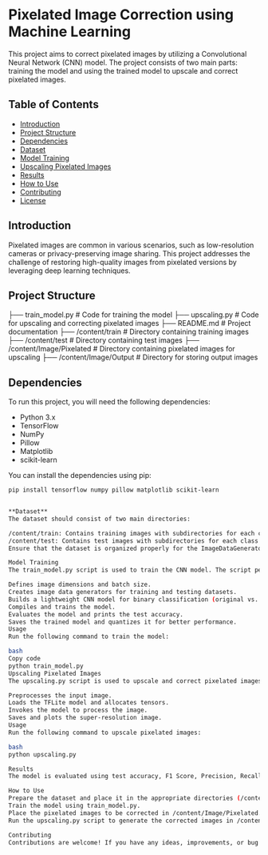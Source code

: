 # Pixelated Image Correction using Machine Learning

This project aims to correct pixelated images by utilizing a Convolutional Neural Network (CNN) model. The project consists of two main parts: training the model and using the trained model to upscale and correct pixelated images.

## Table of Contents
- [Introduction](#introduction)
- [Project Structure](#project-structure)
- [Dependencies](#dependencies)
- [Dataset](#dataset)
- [Model Training](#model-training)
- [Upscaling Pixelated Images](#upscaling-pixelated-images)
- [Results](#results)
- [How to Use](#how-to-use)
- [Contributing](#contributing)
- [License](#license)

## Introduction

Pixelated images are common in various scenarios, such as low-resolution cameras or privacy-preserving image sharing. This project addresses the challenge of restoring high-quality images from pixelated versions by leveraging deep learning techniques.

## Project Structure

├── train_model.py # Code for training the model
├── upscaling.py # Code for upscaling and correcting pixelated images
├── README.md # Project documentation
├── /content/train # Directory containing training images
├── /content/test # Directory containing test images
├── /content/Image/Pixelated # Directory containing pixelated images for upscaling
├── /content/Image/Output # Directory for storing output images


## Dependencies

To run this project, you will need the following dependencies:

- Python 3.x
- TensorFlow
- NumPy
- Pillow
- Matplotlib
- scikit-learn

You can install the dependencies using pip:

```bash
pip install tensorflow numpy pillow matplotlib scikit-learn


**Dataset**
The dataset should consist of two main directories:

/content/train: Contains training images with subdirectories for each class (e.g., Original and Pixelated).
/content/test: Contains test images with subdirectories for each class.
Ensure that the dataset is organized properly for the ImageDataGenerator to work correctly.

Model Training
The train_model.py script is used to train the CNN model. The script performs the following steps:

Defines image dimensions and batch size.
Creates image data generators for training and testing datasets.
Builds a lightweight CNN model for binary classification (original vs. pixelated).
Compiles and trains the model.
Evaluates the model and prints the test accuracy.
Saves the trained model and quantizes it for better performance.
Usage
Run the following command to train the model:

bash
Copy code
python train_model.py
Upscaling Pixelated Images
The upscaling.py script is used to upscale and correct pixelated images using the trained and quantized TFLite model. The script performs the following steps:

Preprocesses the input image.
Loads the TFLite model and allocates tensors.
Invokes the model to process the image.
Saves and plots the super-resolution image.
Usage
Run the following command to upscale pixelated images:

bash
python upscaling.py

Results
The model is evaluated using test accuracy, F1 Score, Precision, Recall, and Confusion Matrix. The quantized TFLite model size is also displayed for performance comparison.

How to Use
Prepare the dataset and place it in the appropriate directories (/content/train and /content/test).
Train the model using train_model.py.
Place the pixelated images to be corrected in /content/Image/Pixelated.
Run the upscaling.py script to generate the corrected images in /content/Image/Output.

Contributing
Contributions are welcome! If you have any ideas, improvements, or bug fixes, feel free to create a pull request or open an issue.


